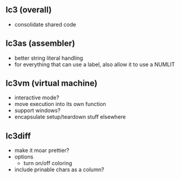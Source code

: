 ## lc3 (overall)
* consolidate shared code

## lc3as (assembler)
* better string literal handling
* for everything that can use a label, also allow it to use a NUMLIT

## lc3vm (virtual machine)
* interactive mode?
* move execution into its own function
* support windows?
* encapsulate setup/teardown stuff elsewhere

## lc3diff
* make it moar prettier?
* options
  * turn on/off coloring
* include prinable chars as a column?
